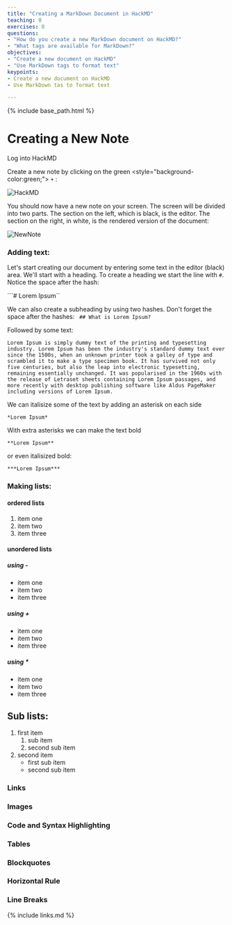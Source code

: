 ```yaml
---
title: "Creating a MarkDown Document in HackMD"
teaching: 0
exercises: 0
questions:
- "How do you create a new MarkDown document on HackMD?"
- "What tags are available for MarkDown?"
objectives:
- "Create a new document on HackMD"
- "Use MarkDown tags to format text"
keypoints:
- Create a new document on HackMD
- Use MarkDown tas to format text

---
```

 {% include base_path.html %}

# Creating a New Note

Log into HackMD

Create a new note by clicking on the green <style="background-color:green;"> ```+``` </style> :

![HackMD]({{relative_root_path}}/fig/HackMD.png)

You should now have a new note on your screen. The screen will be divided into two parts. The section on the left, which is black, is the editor. The section on the right, in white, is the rendered version of the document:

![NewNote]({{relative_root_path}}/fig/NewNote.png)

### Adding text:
Let's start creating our document by entering some text in the editor (black) area. We'll start with a heading. To create a heading we start the line with ```#```. Notice the space after the hash:

```# Lorem Ipsum``

We can also create a subheading by using two hashes. Don't forget the space after the hashes:
``` ## What is Lorem Ipsum?```

Followed by some text:

```
Lorem Ipsum is simply dummy text of the printing and typesetting industry. Lorem Ipsum has been the industry's standard dummy text ever since the 1500s, when an unknown printer took a galley of type and scrambled it to make a type specimen book. It has survived not only five centuries, but also the leap into electronic typesetting, remaining essentially unchanged. It was popularised in the 1960s with the release of Letraset sheets containing Lorem Ipsum passages, and more recently with desktop publishing software like Aldus PageMaker including versions of Lorem Ipsum.
```
We can italisize some of the text by adding an asterisk on each side

```*Lorem Ipsum*```

With extra asterisks we can make the text bold

```**Lorem Ipsum**```

or even italisized bold:

```***Lorem Ipsum***```

### Making lists:

#### ordered lists
1. item one
1. item two
1. item three

#### unordered lists
##### using -
- item one
- item two
- item three

##### using +
+ item one
+ item two
+ item three

##### using *
* item one
* item two
* item three

## Sub lists:
1. first item
	1. sub item
	1. second sub item
2. second item
	- first sub item
	- second sub item

### Links
### Images
### Code and Syntax Highlighting
### Tables
### Blockquotes
### Horizontal Rule
### Line Breaks

{% include links.md %}


